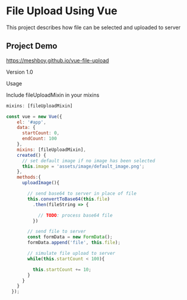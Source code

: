 # File Upload Using Vue

This project describes how file can be selected and uploaded to server

## Project Demo
https://meshboy.github.io/vue-file-upload


Version 1.0

Usage

Include fileUploadMixin in your mixins
```js
mixins: [fileUploadMixin]
```

```js
const vue = new Vue({
    el: '#app',
    data: {
      startCount: 0,
      endCount: 100
    },
    mixins: [fileUploadMixin],
    created() {
      // set default image if no image has been selected
      this.image = 'assets/image/default_image.png';
    },
    methods:{
      uploadImage(){

        // send base64 to server in place of file
        this.convertToBase64(this.file)
          .then(fileString => {

            // TODO: process base64 file
          })

        // send file to server
        const formData = new FormData();
        formData.append('file', this.file);

        // simulate file upload to server
        while(this.startCount < 100){

          this.startCount += 10;
        }
      }
    }
  });

```
